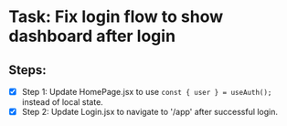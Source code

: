# Task: Fix login flow to show dashboard after login

## Steps:
- [x] Step 1: Update HomePage.jsx to use `const { user } = useAuth();` instead of local state.
- [x] Step 2: Update Login.jsx to navigate to '/app' after successful login.
